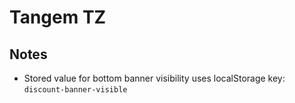 # Tangem TZ

## Notes

- Stored value for bottom banner visibility uses localStorage key: `discount-banner-visible`
